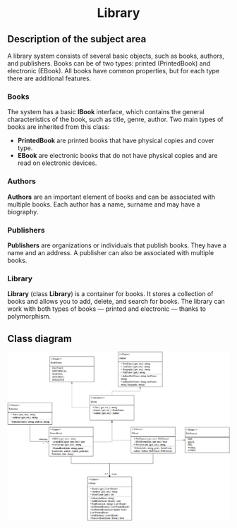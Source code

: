 <h1 align="center">Library</h1>

## Description of the subject area

A library system consists of several basic objects, such as books, authors, and publishers. Books can be of two types: printed (PrintedBook) and electronic (EBook). All books have common properties, but for each type there are additional features.

### Books

The system has a basic **IBook** interface, which contains the general characteristics of the book, such as title, genre, author. Two main types of books are inherited from this class:

- **PrintedBook** are printed books that have physical copies and cover type.
- **EBook** are electronic books that do not have physical copies and are read on electronic devices.

### Authors

**Authors** are an important element of books and can be associated with multiple books. Each author has a name, surname and may have a biography.

### Publishers

**Publishers** are organizations or individuals that publish books. They have a name and an address. A publisher can also be associated with multiple books.

### Library

**Library** (class **Library**) is a container for books. It stores a collection of books and allows you to add, delete, and search for books. The library can work with both types of books — printed and electronic — thanks to polymorphism.

## Class diagram

![diagram](docs/LibraryClassDiagram.png)
